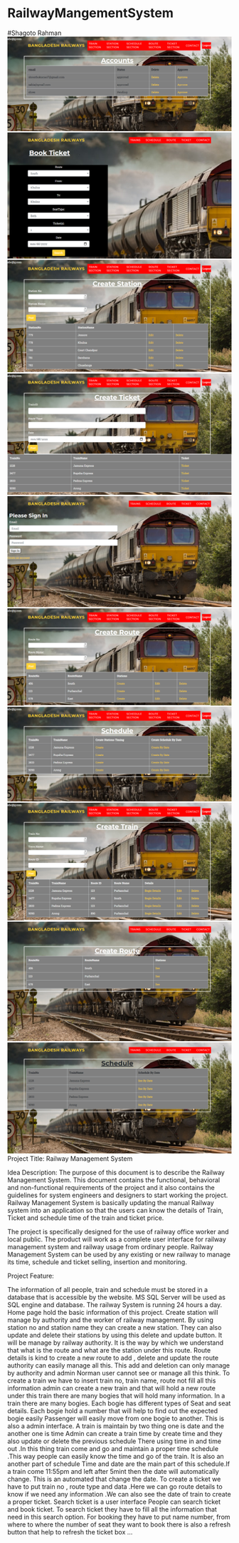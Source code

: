 # RailwayMangementSystem
#Shagoto Rahman
<img src="1.png" />
<img src="2.png" />
<img src="3.png" />
<img src="4.png" />
<img src="5.png" />
<img src="6.png" />
<img src="7.png" />
<img src="8.png" />
<img src="9.png" />
<img src="10.png" />
Project Title: Railway Management System

Idea Description:
The purpose of this document is to describe the Railway Management System. This document contains the functional, behavioral and non-functional requirements of the project and it also contains the guidelines for system engineers and designers to start working the project. Railway Management System is basically updating the manual Railway system into an application so that the users can know the details of Train, Ticket and schedule time of the train and ticket price.

The project is specifically designed for the use of railway office worker and local public. The product will work as a complete user interface for railway management system and railway usage from ordinary people. Railway Management System can be used by any existing or new railway to manage its time, schedule and ticket selling, insertion and monitoring.

Project Feature:

The information of all people, train and schedule must be stored in a database that is accessible by the website.
MS SQL Server will be used as SQL engine and database.
The railway System is running 24 hours a day.
Home page hold the basic information of this project.
Create station will manage by authority and the worker of railway management. By using station no and station name they can create a new station. They can also update and delete their stations by using this delete and update button.
It will be manage by railway authority. It is the way by which we understand that what is the route and what are the station under this route.
Route details is kind to create a new route to add , delete and update the route authority can easily manage all this. This add and deletion can only manage by authority and admin Norman user cannot see or manage all this think.
To create a train we have to insert train no, train name, route not fill all this information admin can create a new train and that will hold a new route under this train there are many bogies that will hold many information.
In a train there are many bogies. Each bogie has different types of Seat and seat details. Each bogie hold a number that will help to find out the expected bogie easily Passenger will easily move from one bogie to another. This is also a admin interface.
A train is maintain by two thing one is date and the another one is time Admin can create a train time by create time and they also update or delete the previous schedule There using time in and time out .In this thing train come and go and maintain a proper time schedule .This way people can easily know the time and go of the train.
It is also an another part of schedule Time and date are the main part of this schedule.If a train come 11:55pm and left after 5mint then the date will automatically change. This is an automated that change the date.
To create a ticket we have to put train no , route type and data .Here we can go route details to know if we need any information .We can also see the date of train to create a proper ticket.
Search ticket is a user interface People can search ticket and book ticket. To search ticket they have to fill all the information that need in this search option. For booking they have to put name number, from where to where the number of seat they want to book there is also a refresh button that help to refresh the ticket box …
